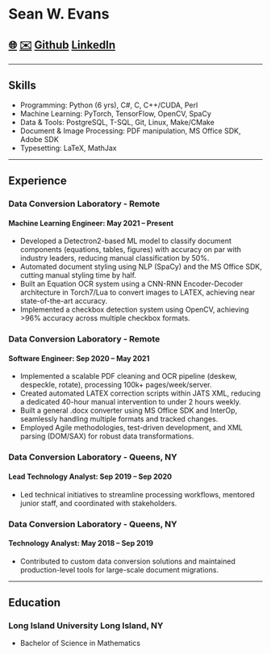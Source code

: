 # Sean W. Evans

## [🌐](https://SeanWEvans.com) [✉️](mailto:Sean@SeanWEvans.com) [Github](https://github.com/SeanWEvans) [LinkedIn](https://www.linkedin.com/in/sean-evans-49398229b/)

---

## Skills

- Programming: Python (6 yrs), C#, C, C++/CUDA, Perl
- Machine Learning: PyTorch, TensorFlow, OpenCV, SpaCy
- Data & Tools: PostgreSQL, T-SQL, Git, Linux, Make/CMake
- Document & Image Processing: PDF manipulation, MS Office SDK, Adobe SDK
- Typesetting: LaTeX, MathJax

---

## Experience

### Data Conversion Laboratory - Remote
#### Machine Learning Engineer: May 2021 – Present
- Developed a Detectron2-based ML model to classify document components (equations, tables, figures)
with accuracy on par with industry leaders, reducing manual classification by 50%.
- Automated document styling using NLP (SpaCy) and the MS Office SDK, cutting manual styling time
by half.
- Built an Equation OCR system using a CNN-RNN Encoder-Decoder architecture in Torch7/Lua to convert
images to LATEX, achieving near state-of-the-art accuracy.
- Implemented a checkbox detection system using OpenCV, achieving >96% accuracy across multiple
checkbox formats.

### Data Conversion Laboratory - Remote
#### Software Engineer: Sep 2020 – May 2021
- Implemented a scalable PDF cleaning and OCR pipeline (deskew, despeckle, rotate), processing 100k+
pages/week/server.
- Created automated LATEX correction scripts within JATS XML, reducing a dedicated 40-hour manual
intervention to under 2 hours weekly.
- Built a general .docx converter using MS Office SDK and InterOp, seamlessly handling multiple formats
and tracked changes.
- Employed Agile methodologies, test-driven development, and XML parsing (DOM/SAX) for robust data
transformations.

### Data Conversion Laboratory - Queens, NY
#### Lead Technology Analyst: Sep 2019 – Sep 2020
- Led technical initiatives to streamline processing workflows, mentored junior staff, and coordinated with
stakeholders.

### Data Conversion Laboratory - Queens, NY
#### Technology Analyst: May 2018 – Sep 2019
- Contributed to custom data conversion solutions and maintained production-level tools for large-scale
document migrations.

---

## Education
### Long Island University Long Island, NY
- Bachelor of Science in Mathematics
